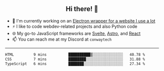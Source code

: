 <h2 align="center">Hi there! 👋</h2>

- 🔭 I'm currently working on an [Electron wrapper for a website I use a lot](https://github.com/ConwayTech-Dev/MyPolyPlus)
- ⚡ I like to code webdev-related projects and also Python code
- 🌐 My go-to JavaScript frameworks are [Svelte](https://svelte.dev/), [Astro](https://astro.build/), and [React](https://react.dev/)
- 📫 You can reach me at my Discord at <code>conwaytech</code>

***

<!--START_SECTION:waka-->

```txt
HTML         9 mins          ██████████▒░░░░░░░░░░░░░░   40.78 %
CSS          7 mins          ████████░░░░░░░░░░░░░░░░░   31.88 %
TypeScript   6 mins          ███████░░░░░░░░░░░░░░░░░░   27.34 %
```

<!--END_SECTION:waka-->
